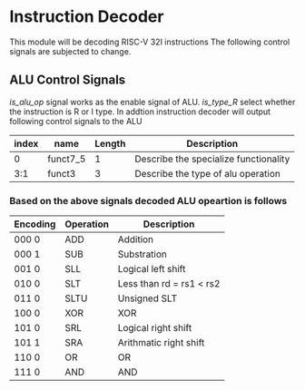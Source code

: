 # Instruction Decoder

This module will be decoding RISC-V 32I instructions
The following control signals are subjected to change.

## ALU Control Signals ##

*is\_alu\_op* signal works as the enable signal of ALU.
*is\_type\_R* select whether the instruction is R or I type.
In addtion instruction decoder will output following control signals to the ALU

index|  name       | Length | Description
-----|-------------|--------|-----------------------------
0    | funct7\_5   | 1      | Describe the specialize functionality
3:1  | funct3      | 3      | Describe the type of alu operation


### Based on the above signals decoded ALU opeartion is follows ###

 Encoding | Operation | Description
----------|-----------|--------------
    000 0 | ADD       | Addition
    000 1 | SUB       | Substration
    001 0 | SLL       | Logical left shift
    010 0 | SLT       | Less than rd = rs1 < rs2
    011 0 | SLTU      | Unsigned SLT
    100 0 | XOR       | XOR
    101 0 | SRL       | Logical right shift
    101 1 | SRA       | Arithmatic right shift
    110 0 | OR        | OR
    111 0 | AND       | AND
